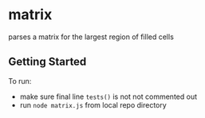 # matrix
parses a matrix for the largest region of filled cells

## Getting Started
To run:
  * make sure final line `tests()` is not not commented out
  * run `node matrix.js` from local repo directory
